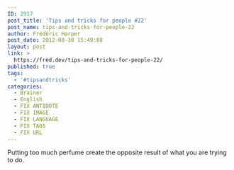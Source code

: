 ```yaml
---
ID: 2917
post_title: 'Tips and tricks for people #22'
post_name: tips-and-tricks-for-people-22
author: Frédéric Harper
post_date: 2012-08-30 15:49:08
layout: post
link: >
  https://fred.dev/tips-and-tricks-for-people-22/
published: true
tags:
  - '#tipsandtricks'
categories:
  - Brainer
  - English
  - FIX ANTIDOTE
  - FIX IMAGE
  - FIX LANGUAGE
  - FIX TAGS
  - FIX URL
---
```

<p>Putting too much perfume create the opposite result of what you are trying to do.</p> 